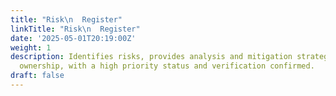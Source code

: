 ```yaml
---
title: "Risk\n  Register"
linkTitle: "Risk\n  Register"
date: '2025-05-01T20:19:00Z'
weight: 1
description: Identifies risks, provides analysis and mitigation strategies, and assigns
  ownership, with a high priority status and verification confirmed.
draft: false
---
```



<!-- Unsupported block type: child_database -->